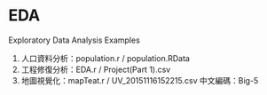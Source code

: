 # EDA
Exploratory Data Analysis Examples

1. 人口資料分析：population.r / population.RData
2. 工程修復分析：EDA.r / Project(Part 1).csv
3. 地圖視覺化：mapTeat.r / UV_20151116152215.csv
中文編碼：Big-5

